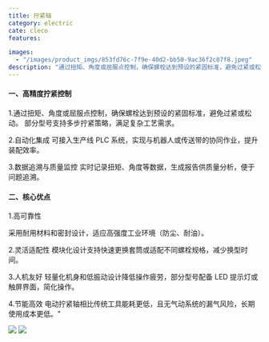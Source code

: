 ```yaml
---
title: 拧紧轴
category: electric
cate: cleco
features:

images:
  - "/images/product_imgs/853fd76c-7f9e-40d2-bb50-9ac36f2c07f8.jpeg"
description: "通过扭矩、角度或屈服点控制，确保螺栓达到预设的紧固标准，避免过紧或松动。部分型号支持多步拧紧策略，满足复杂工艺需求。"
---
```


#### 一、高精度拧紧控制

1.通过扭矩、角度或屈服点控制，确保螺栓达到预设的紧固标准，避免过紧或松动。
部分型号支持多步拧紧策略，满足复杂工艺需求。

2.自动化集成
可接入生产线 PLC 系统，实现与机器人或传送带的协同作业，提升装配效率。

3.数据追溯与质量监控
实时记录扭矩、角度等数据，生成报告供质量分析，便于问题追溯。

#### 二、核心优点

1.高可靠性

采用耐用材料和密封设计，适应高强度工业环境（防尘、耐油）。

2.灵活适配性
模块化设计支持快速更换套筒或适配不同螺栓规格，减少换型时间。

3.人机友好
轻量化机身和低振动设计降低操作疲劳，部分型号配备 LED 提示灯或触屏界面，简化操作。

4.节能高效
电动拧紧轴相比传统工具能耗更低，且无气动系统的漏气风险，长期使用成本更低。"

![](/images/product_imgs/853fd76c-7f9e-40d2-bb50-9ac36f2c07f8.jpeg)
![](/images/product_imgs/e31d0d89-fc51-40b5-8da3-b71bc24b4d99.jpeg)
